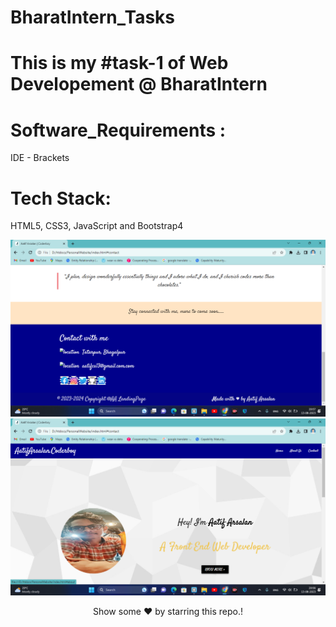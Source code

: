 # BharatIntern_Tasks

# This is my #task-1 of Web Developement @ BharatIntern

# Software_Requirements : 
IDE - Brackets

# Tech Stack:
HTML5, CSS3, JavaScript and Bootstrap4

<img src= "Portfolio.png"/>
<img src= "port-folio.png"/>


<div align="center"><p>Show some ❤️ by starring this repo.!<p></div>
